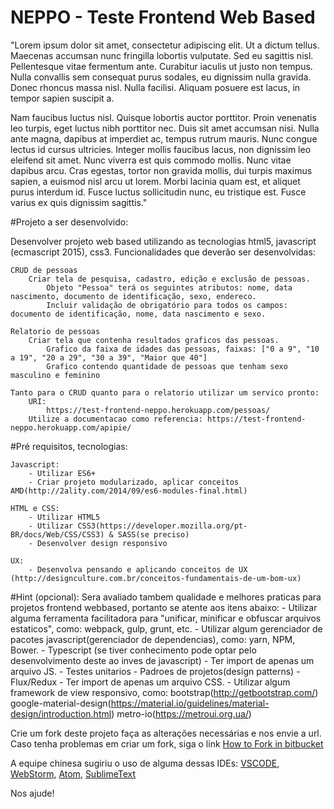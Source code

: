 # **NEPPO - Teste Frontend Web Based** #

"Lorem ipsum dolor sit amet, consectetur adipiscing elit. Ut a dictum tellus. Maecenas accumsan nunc fringilla lobortis vulputate. Sed eu sagittis nisl. Pellentesque vitae fermentum ante. Curabitur iaculis ut justo non tempus. Nulla convallis sem consequat purus sodales, eu dignissim nulla gravida. Donec rhoncus massa nisl. Nulla facilisi. Aliquam posuere est lacus, in tempor sapien suscipit a.

Nam faucibus luctus nisl. Quisque lobortis auctor porttitor. Proin venenatis leo turpis, eget luctus nibh porttitor nec. Duis sit amet accumsan nisi. Nulla ante magna, dapibus at imperdiet ac, tempus rutrum mauris. Nunc congue lectus id cursus ultricies. Integer mollis faucibus lacus, non dignissim leo eleifend sit amet. Nunc viverra est quis commodo mollis. Nunc vitae dapibus arcu. Cras egestas, tortor non gravida mollis, dui turpis maximus sapien, a euismod nisl arcu ut lorem. Morbi lacinia quam est, et aliquet purus interdum id. Fusce luctus sollicitudin nunc, eu tristique est. Fusce varius ex quis dignissim sagittis."

#Projeto a ser desenvolvido:

Desenvolver projeto web based utilizando as tecnologias html5, javascript (ecmascript 2015), css3.
Funcionalidades que deverão ser desenvolvidas:

	CRUD de pessoas
		Criar tela de pesquisa, cadastro, edição e exclusão de pessoas.
			Objeto "Pessoa" terá os seguintes atributos: nome, data nascimento, documento de identificação, sexo, endereco.
			Incluir validação de obrigatório para todos os campos: documento de identificação, nome, data nascimento e sexo.
			
	Relatorio de pessoas
		Criar tela que contenha resultados graficos das pessoas.
			Grafico da faixa de idades das pessoas, faixas: ["0 a 9", "10 a 19", "20 a 29", "30 a 39", "Maior que 40"]
			Grafico contendo quantidade de pessoas que tenham sexo masculino e feminino
	
	Tanto para o CRUD quanto para o relatorio utilizar um servico pronto:
		URI: 
			https://test-frontend-neppo.herokuapp.com/pessoas/			
		Utilize a documentacao como referencia: https://test-frontend-neppo.herokuapp.com/apipie/


#Pré requisitos, tecnologias:

	Javascript:
		- Utilizar ES6+
		- Criar projeto modularizado, aplicar conceitos AMD(http://2ality.com/2014/09/es6-modules-final.html)

	HTML e CSS:
		- Utilizar HTML5
		- Utilizar CSS3(https://developer.mozilla.org/pt-BR/docs/Web/CSS/CSS3) & SASS(se preciso)
		- Desenvolver design responsivo

	UX:
		- Desenvolva pensando e aplicando conceitos de UX (http://designculture.com.br/conceitos-fundamentais-de-um-bom-ux)
	


#Hint (opcional):
	Sera avaliado tambem qualidade e melhores praticas para projetos frontend webbased, portanto se atente aos itens abaixo:
		- Utilizar alguma ferramenta facilitadora para "unificar, minificar e obfuscar arquivos estaticos", como: webpack, gulp, grunt, etc.
		- Utilizar algum gerenciador de pacotes javascript(gerenciador de dependencias), como: yarn, NPM, Bower. 
		- Typescript (se tiver conhecimento pode optar pelo desenvolvimento deste ao inves de javascript)
		- Ter import de apenas um arquivo JS.
		- Testes unitarios
		- Padroes de projetos(design patterns)
		- Flux/Redux
		- Ter import de apenas um arquivo CSS.
		- Utilizar algum framework de view responsivo, como: 
			bootstrap(http://getbootstrap.com/)
			google-material-design(https://material.io/guidelines/material-design/introduction.html)
			metro-io(https://metroui.org.ua/)




Crie um fork deste projeto faça as alterações necessárias e nos envie a url.
Caso tenha problemas em criar um fork, siga o link [How to Fork in bitbucket](https://confluence.atlassian.com/bitbucket/forking-a-repository-221449527.html#ForkingaRepository-HowtoForkaRepository)

A equipe chinesa sugiriu o uso de alguma dessas IDEs: [VSCODE](https://code.visualstudio.com/), [WebStorm](https://www.jetbrains.com/webstorm/), [Atom](https://atom.io/), [SublimeText](https://www.sublimetext.com/)

Nos ajude!